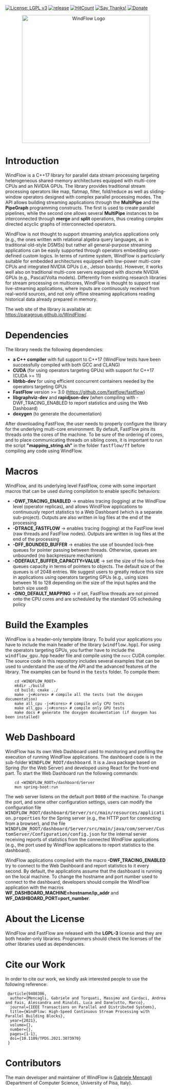 [![License: LGPL v3](https://img.shields.io/badge/License-LGPL%20v3-blue.svg)](https://www.gnu.org/licenses/lgpl-3.0)
[![release](https://img.shields.io/github/release/paragroup/windflow.svg)](https://github.com/paragroup/windflow/releases/latest)
[![HitCount](http://hits.dwyl.io/paragroup/windflow.svg)](http://hits.dwyl.io/paragroup/windflow)
[![Say Thanks!](https://img.shields.io/badge/Say%20Thanks-!-1EAEDB.svg)](https://saythanks.io/to/mencagli@di.unipi.it)
[![Donate](https://img.shields.io/badge/Donate-PayPal-green.svg)](https://paypal.me/GabrieleMencagli)

<p align="center"><img src="https://paragroup.github.io/WindFlow/img/logo_white.png" width="400" title="WindFlow Logo"></p>

# Introduction
WindFlow is a C++17 library for parallel data stream processing targeting heterogeneous shared-memory architectures equipped with multi-core CPUs and an NVIDIA GPUs. The library provides traditional stream processing operators like map, flatmap, filter, fold/reduce as well as sliding-window operators designed with complex parallel processing modes. The API allows building streaming applications through the <b>MultiPipe</b> and the <b>PipeGraph</b> programming constructs. The first is used to create parallel pipelines, while the second one allows several <b>MultiPipe</b> instances to be interconnected through <b>merge</b> and <b>split</b> operations, thus creating complex directed acyclic graphs of interconnected operators.

WindFlow is not thought to support streaming analytics applications only (e.g., the ones written with relational algebra query languages, as in traditional old-style DSMSs) but rather all general-purpose streaming applications can be easily supported through operators embedding user-defined custom logics. In terms of runtime system, WindFlow is particularly suitable for embedded architectures equipped with low-power multi-core CPUs and integrated NVIDIA GPUs (i.e., Jetson boards). However, it works well also on traditional multi-core servers equipped with discrete NVIDIA GPUs (e.g., Pascal/Volta models). Differently from existing research libraries for stream processing on multicores, WindFlow is thought to support real live-streaming applications, where inputs are continuously received from real-world sources, and not only offline streaming applications reading historical data already prepared in memory.

The web site of the library is available at: https://paragroup.github.io/WindFlow/.

# Dependencies
The library needs the following dependencies:
* <strong>a C++ compiler</strong> with full support to C++17 (WindFlow tests have been successfully compiled with both GCC and CLANG)
* <strong>CUDA</strong> (for using operators targeting GPUs) with support for C++17 (CUDA >= 11)
* <strong>libtbb-dev</strong> for using efficient concurrent containers needed by the operators targeting GPUs
* <strong>FastFlow</strong> version >= 3.0 (https://github.com/fastflow/fastflow)
* <strong>libgraphviz-dev</strong> and <strong>rapidjson-dev</strong> (when compiling with -DWF_TRACING_ENABLED to report statistics and using the Web Dashboard)
* <strong>doxygen</strong> (to generate the documentation)

After downloading FastFlow, the user needs to properly configure the library for the underlying multi-core environment. By default, FastFlow pins its threads onto the cores of the machine. To be sure of the ordering of cores, and to place communicating threads on sibling cores, it is important to run the script <strong>"mapping_string.sh"</strong> in the folder <tt>fastflow/ff</tt> before compiling any code using WindFlow.

# Macros
WindFlow, and its underlying level FastFlow, come with some important macros that can be used during compilation to enable specific behaviors:
* <strong>-DWF_TRACING_ENABLED</strong> -> enables tracing (logging) at the WindFlow level (operator replicas), and allows WindFlow applications to continuously report statistics to a Web Dashboard (which is a separate sub-project). Outputs are also written in log files at the end of the processing
* <strong>-DTRACE_FASTFLOW</strong> -> enables tracing (logging) at the FastFlow level (raw threads and FastFlow nodes). Outputs are written in log files at the end of the processing
* <strong>-DFF_BOUNDED_BUFFER</strong> -> enables the use of bounded lock-free queues for pointer passing between threads. Otherwise, queues are unbounded (no backpressure mechanism)
* <strong>-DDEFAULT_BUFFER_CAPACITY=VALUE</strong> -> set the size of the lock-free queues capacity in terms of pointers to objects. The default size of the queues is of 2048 entries. We suggest users to greatly reduce this size in applications using operators targeting GPUs (e.g., using sizes between 16 to 128 depending on the size of the input tuples and the batch size used)
* <strong>-DNO_DEFAULT_MAPPING</strong> -> if set, FastFlow threads are not pinned onto the CPU cores and are scheduled by the standard OS scheduling policy

# Build the Examples
WindFlow is a header-only template library. To build your applications you have to include the main header of the library (<tt>windflow.hpp</tt>). For using the operators targeting GPUs, you further have to include the <tt>windflow_gpu.hpp</tt> header file and compile using the <code>nvcc</code> CUDA compiler. The source code in this repository includes several examples that can be used to understand the use of the API and the advanced features of the library. The examples can be found in the <tt>tests</tt> folder. To compile them:
```
    cd <WINDFLOW_ROOT>
    mkdir ./build
    cd build; cmake ../
    make -j<#cores> # compile all the tests (not the doxygen documentation)
    make all_cpu -j<#cores> # compile only CPU tests
    make all_gpu -j<#cores> # compile only GPU tests
    make docs # generate the doxygen documentation (if doxygen has been installed)
```

# Web Dashboard
WindFlow has its own Web Dashboard used to monitoring and profiling the execution of running WindFlow applications. The dashboard code is in the sub-folder <tt>WINDFLOW_ROOT/dashboard</tt>. It is a Java package based on Spring (for the Web Server) and developed using React for the front-end part. To start the Web Dashboard run the following commands:
```
    cd <WINDFLOW_ROOT>/dashboard/Server
    mvn spring-boot:run
```
The web server listens on the default port <tt>8080</tt> of the machine. To change the port, and some other configuration settings, users can modify the configuration file <tt>WINDFLOW_ROOT/dashboard/Server/src/main/resources/application.properties</tt> for the Spring server (e.g., the HTTP port for connecting from a browser), and the file <tt>WINDFLOW_ROOT/dashboard/Server/src/main/java/com/server/CustomServer/Configuration/config.json</tt> for the internal server receiving reports of statistics from the connected WindFlow applications (e.g., the port used by WindFlow applications to report statistics to the dashboard).

WindFlow applications compiled with the macro <strong>-DWF_TRACING_ENABLED</strong> try to connect to the Web Dashboard and report statistics to it every second. By default, the applications assume that the dashboard is running on the local machine. To change the hostname and port number used to connect to the dashboard, developers should compile the WindFlow application with the macros <strong>WF_DASHBOARD_MACHINE=hostname/ip_addr</strong> and <strong>WF_DASHBOARD_PORT=port_number</strong>.

# About the License
WindFlow and FastFlow are released with the <strong>LGPL-3</strong> license and they are both header-only libraries. Programmers should check the licenses of the other libraries used as dependencies.

# Cite our Work
In order to cite our work, we kindly ask interested people to use the following reference:
```
 @article{9408386,
  author={Mencagli, Gabriele and Torquati, Massimo and Cardaci, Andrea and Fais, Alessandra and Rinaldi, Luca and Danelutto, Marco},
  journal={IEEE Transactions on Parallel and Distributed Systems},
  title={WindFlow: High-Speed Continuous Stream Processing with Parallel Building Blocks},
  year={2021},
  volume={},
  number={},
  pages={1-1},
  doi={10.1109/TPDS.2021.3073970}
 }
```

# Contributors
The main developer and maintainer of WindFlow is [Gabriele Mencagli](mailto:mencagli@di.unipi.it) (Department of Computer Science, University of Pisa, Italy).
